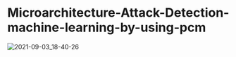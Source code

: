 
# Microarchitecture-Attack-Detection-machine-learning-by-using-pcm

![2021-09-03_18-40-26](https://user-images.githubusercontent.com/67637935/131985282-2bd4c125-22f3-4b02-b852-005c5087df40.png)
